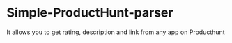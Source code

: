 # Simple-ProductHunt-parser
It allows you to get rating, description and link from any app on Producthunt 

